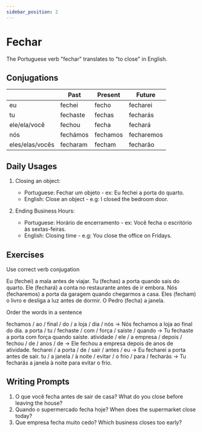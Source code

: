 ```yaml
---
sidebar_position: 2
---
```


# Fechar

The Portuguese verb "fechar" translates to "to close" in English.

## Conjugations

|                 | Past     | Present  | Future     |
| --------------- | -------- | -------- | ---------- |
| eu              | fechei   | fecho    | fecharei   |
| tu              | fechaste | fechas   | fecharás   |
| ele/ela/você    | fechou   | fecha    | fechará    |
| nós             | fechámos | fechamos | fecharemos |
| eles/elas/vocês | fecharam | fecham   | fecharão   |

## Daily Usages

1. Closing an object:

   - Portuguese: Fechar um objeto - ex: Eu fechei a porta do quarto.
   - English: Close an object - e.g: I closed the bedroom door.

2. Ending Business Hours:

   - Portuguese: Horário de encerramento - ex: Você fecha o escritório às sextas-feiras.
   - English: Closing time - e.g: You close the office on Fridays.

## Exercises

Use correct verb conjugation

Eu (fechei) a mala antes de viajar.
Tu (fechas) a porta quando sais do quarto.
Ele (fechará) a conta no restaurante antes de ir embora.
Nós (fecharemos) a porta da garagem quando chegarmos a casa.
Eles (fecham) o livro e desliga a luz antes de dormir.
O Pedro (fecha) a janela.

Order the words in a sentence

fechamos / ao / final / do / a loja / dia / nós -> Nós fechamos a loja ao final do dia.
a porta / tu / fechaste / com / força / saíste / quando -> Tu fechaste a porta com força quando saíste.
atividade / ele / a empresa / depois / fechou / de / anos / de -> Ele fechou a empresa depois de anos de atividade.
fecharei / a porta / de / sair / antes / eu -> Eu fecharei a porta antes de sair.
tu / a janela / à noite / evitar / o frio / para / fecharás -> Tu fecharás a janela à noite para evitar o frio.

## Writing Prompts

1. O que você fecha antes de sair de casa? What do you close before leaving the house?
2. Quando o supermercado fecha hoje? When does the supermarket close today?
3. Que empresa fecha muito cedo? Which business closes too early?
